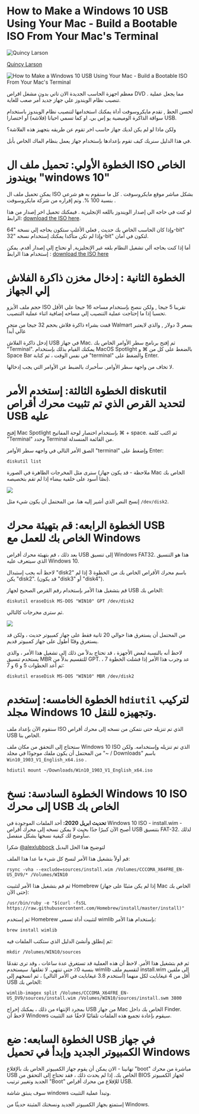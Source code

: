 # How to Make a Windows 10 USB Using Your Mac - Build a Bootable ISO From Your Mac's Terminal

![Quincy Larson](https://www.freecodecamp.org/news/content/images/size/w100/2021/03/Quincy-Larson-photo.jpg)

[Quincy Larson](https://www.freecodecamp.org/news/author/quincylarson/)

![How to Make a Windows 10 USB Using Your Mac - Build a Bootable ISO From Your Mac's Terminal](https://cdn-media-2.freecodecamp.org/w1280/5f9ca043740569d1a4ca4791.jpg)

معظم  اجهزة الحاسب الجديدة الان تاتي بدون مشغل اقراص DVD . مما يجعل عملية تنصيب نظام الويندوز علي جهاز جديد أمر صعب للغاية.

لحسن الحظ , تقدم مايكروسوفت أداة يمكنك استخدامها لتنصيب نظام الويندوز باستخدام سواقة الذاكرة الوميضية يو إس بي. او كما تسمي احيانا (فلاشه) أو اختصارا USB.

ولكن ماذا لو لم يكن لديك جهاز حاسب اخر تقوم عن طريقه بتجهيز هذه الفلاشة؟ 

في هذا الدليل سنريك كيف تقوم بإعدادها بإستخدام جهاز يعمل بنظام الماك الخاص بأبل.

# الخطوة الأولي: تحميل ملف ال ISO الخاص بويندوز "windows 10"

يمكن تحميل ملف ال ISO  بشكل مباشر موقع مايكروسوفت . كل ما سنقوم به هو شرعي بنسبة 100 %. وتم إقراره من شركة مايكروسوفت .

لو كنت في حاجه الي إصدار الويندوز باللغه الإنجليزية . فيمكنك تحميل اخر إصدار من هذا الرابط:
[download the ISO here](https://www.microsoft.com/en-gb/software-download/windows10ISO).

وإذا كان الحاسب الخاص بك حديث , فعلي الأغلب ستكون بحاجه إلي نسخة "64-bit" وإذا لم تكن متأكدا يمكنك إستخدام نسخه "32-bit" لتكون في أمان.

أما إذا كنت بحاجه ألي تشغيل النظام بلغه غير الإنجليزية, أو تحتاج إلي إصدار أقدم. يمكن إستخدام هذا الرابط :
  [download the ISO here](https://www.microsoft.com/en-gb/software-download/windows10)

# الخطوة الثانية : إدخال مخزن ذاكرة الفلاش إلي الجهاز

حجم ملف الأيزو  ISO  تقريبا 5 جيجا , ولكن ننصح بإستخدام مساحه 16 جيجا علي الأقل تحسبا إذا ما 
إحتاجت عملية التنصيب إلي مساحه إضافية اثناء عملية التنصيب.

قمت بشراء ذاكرة فلاش بحجم 32 جيجا من متجر Walmart  بسعر 3 دولار , والذي لايعتبر غالي أبداً

إدخل ذاكرة الفلاش USB في جهاز Mac. ثم إفتح برنامج سطر الأوامر الخاص بك "Terminal". يمكنك القيام بذلك بإستخدام MacOS Spotlight بالضغط على كل من ⌘ و Space Bar في نفس الوقت ، ثم كتابة "terminal" والضغط على Enter.

لا تخاف من واجهة سطر الأوامر. سأخبرك بالضبط عن الأوامر التي يجب إدخالها.

# الخطوة الثالثة: إستخدم الأمر diskutil لتحديد القرص الذي تم تثبيت محرك أقراص USB عليه
إفتح Mac Spotlight بإستخدام اختصار لوحة المفاتيح ⌘ + space. ثم اكتب كلمة "Terminal" وحدد Terminal من القائمة المنسدلة.

الصق الأمر التالي في واجهه سطر الأوامر "terminal" وإضغط على Enter:

`diskutil list`

سترى مثل المخرجات الظاهرة في الصورة  (ملاحظة - قد يكون جهاز Mac الخاص بك نصًا أسود على خلفية بيضاء إذا لم تقم بتخصيصه).

![](https://www.freecodecamp.org/news/content/images/2019/09/default_-_default_freeCodeCamp_-_-zsh_-_130-33.png)

إنسخ النص الذي أشير إليه هنا. من المحتمل أن يكون شيء مثل
`/dev/disk2`.

# الخطوة الرابعه: قم بتهيئة محرك USB الخاص بك للعمل مع Windows
بعد ذلك ، قم بتهيئة محرك أقراص USB إلى تنسيق Windows FAT32. هذا هو التنسيق الذي سيتعرف عليه Windows 10.

لاحظ أنه يجب إستبدال "disk2" باسم محرك الأقراص الخاص بك من الخطوة 3 إذا لم يكن "disk2". (قد يكون "disk3" أو "disk4").

قم بتشغيل هذا الأمر بإستخدام رقم القرص الصحيح لجهاز USB الخاص بك:

`diskutil eraseDisk MS-DOS "WIN10" GPT /dev/disk2`

ثم سترى مخرجات كالتالي.

![](https://www.freecodecamp.org/news/content/images/2019/09/default_-_default_freeCodeCamp_-_-zsh_-_130-33-1.png)

من المحتمل أن يستغرق هذا حوالي 20 ثانية فقط على جهاز كمبيوتر حديث ، ولكن قد يستغرق وقتًا أطول على جهاز كمبيوتر قديم.

لاحظ أنه بالنسبة لبعض الأجهزة ، قد تحتاج بدلاً من ذلك إلى تشغيل هذا الأمر ، والذي يستخدم تنسيق MBR للتقسيم بدلاً من GPT. عد وجرب هذا الأمر إذا فشلت الخطوة 7 ، ثم أعد الخطوات 5 و 6 و 7:

```
diskutil eraseDisk MS-DOS "WIN10" MBR /dev/disk2
```


# الخطوة الخامسه: إستخدم `hdiutil` لتركيب مجلد Windows 10 وتجهيزه للنقل.

سنقوم الآن بإعداد ملف ISO الذي تم تنزيله حتى نتمكن من نسخه إلى محرك أقراص USB الخاص بنا.

ستحتاج إلى التحقق من مكان ملف Windows 10 ISO الذي تم تنزيله وإستخدامه. ولكن من المحتمل أن يكون ملفك موجودًا في مجلد "~ / Downloads" باسم 
`Win10_1903_V1_English_x64.iso`  .

`hdiutil mount ~/Downloads/Win10_1903_V1_English_x64.iso`

# الخطوة السادسة: نسخ Windows 10 ISO إلى محرك USB الخاص بك

**تحديث ابريل 2020:**   أحد الملفات الموجودة في Windows 10 ISO - install.wim - أصبح الآن كبيرًا جدًا بحيث لا يمكن نسخه إلى محرك أقراص USB بتنسيق FAT-32. لذلك سأوضح لك كيفية نسخها بشكل منفصل.

شكرا  [@alexlubbock](https://twitter.com/alexlubbock)  لتوضيح هذا الحل البديل 

قم أولاً بتشغيل هذا الأمر لنسخ كل شيء ما عدا هذا الملف:

`rsync -vha --exclude=sources/install.wim /Volumes/CCCOMA_X64FRE_EN-US_DV9/* /Volumes/WIN10`

ثم قم بتشغيل هذا الأمر لتثبيت Homebrew (إذا لم يكن مثبتًا على جهاز Mac الخاص بك حتى الآن):

`/usr/bin/ruby -e "$(curl -fsSL https://raw.githubusercontent.com/Homebrew/install/master/install)"`

ثم إستخدم Homebrew لتثبيت أداة تسمى wimlib بإستخدام هذا الأمر:

`brew install wimlib`

ثم إنطلق وأنشئ الدليل الذي ستكتب الملفات فيه:

`mkdir /Volumes/WIN10/sources`

ثم قم بتشغيل هذا الأمر. لاحظ أن هذه العملية قد تستغرق عدة ساعات ، وقد ترى تقدمًا بنسبة 0٪ حتى تنتهي. لا تغلقها. سيستخدم wimlib لتقسيم ملف install.wim إلى ملفين أقل من 4 غيغابايت لكل منهما (أستخدم 3.8 غيغابايت في الأمر التالي) ، ثم انسخهم إلى USB الخاص بك:

`wimlib-imagex split /Volumes/CCCOMA_X64FRE_EN-US_DV9/sources/install.wim /Volumes/WIN10/sources/install.swm 3800`

بمجرد الإنتهاء من ذلك ، يمكنك إخراج USB من جهاز Mac الخاص بك داخل Finder. لاحظ أن Windows سيقوم بإعادة تجميع هذه الملفات تلقائيًا لاحقًا عند التثبيت.

# الخطوة السابعه: ضع USB في جهاز الكمبيوتر الجديد وإبدأ في تحميل Windows

تهانينا - الان يمكن أن يقوم جهاز الكمبيوتر الخاص بك بالإقلاع "boot" مباشرة من محرك USB الخاص بك. إذا لم يحدث ذلك ، فقد تحتاج إلى التحقق من BIOS لجهاز الكمبيوتر الجديد وتغيير ترتيب "Boot" للإقلاع من محرك أقراص USB.

سوف ينبثق شاشة windows وتبدأ عملية التثبيت.

إستمتع بجهاز الكمبيوتر الجديد ونسختك المثبتة حديثًا من Windows.